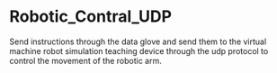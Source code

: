 # Robotic_Contral_UDP
Send instructions through the data glove and send them to the virtual machine robot simulation teaching device through the udp protocol to control the movement of the robotic arm.
